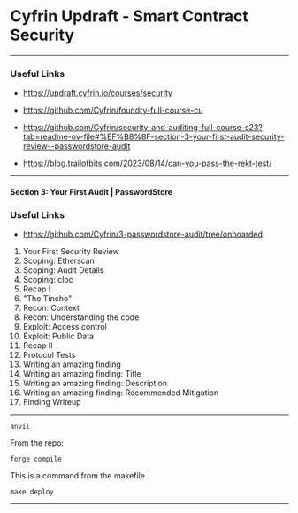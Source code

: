 # Cyfrin Updraft - Smart Contract Security
_______________________________________________________________________________

### Useful Links

- https://updraft.cyfrin.io/courses/security
- https://github.com/Cyfrin/foundry-full-course-cu
- https://github.com/Cyfrin/security-and-auditing-full-course-s23?tab=readme-ov-file#%EF%B8%8F-section-3-your-first-audit-security-review--passwordstore-audit

- https://blog.trailofbits.com/2023/08/14/can-you-pass-the-rekt-test/
_______________________________________________________________________________

#### Section 3: Your First Audit | PasswordStore

### Useful Links
- https://github.com/Cyfrin/3-passwordstore-audit/tree/onboarded

1. Your First Security Review
2. Scoping: Etherscan
3. Scoping: Audit Details
4. Scoping: cloc
5. Recap I
6. "The Tincho"
7. Recon: Context
8. Recon: Understanding the code
9. Exploit: Access control
10. Exploit: Public Data
11. Recap II
12. Protocol Tests
13. Writing an amazing finding
14. Writing an amazing finding: Title
15. Writing an amazing finding: Description
16. Writing an amazing finding: Recommended Mitigation
17. Finding Writeup

_______________________________________________________________________________

```
anvil
```

From the repo:

```
forge compile
```

This is a command from the makefile
```
make deploy
```

_______________________________________________________________________________
